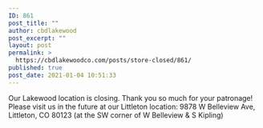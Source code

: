 ```yaml
---
ID: 861
post_title: ""
author: cbdlakewood
post_excerpt: ""
layout: post
permalink: >
  https://cbdlakewoodco.com/posts/store-closed/861/
published: true
post_date: 2021-01-04 10:51:33
---
```

<html><head></head><body>
Our Lakewood location is closing. Thank you so much for your patronage! Please visit us in the future at our Littleton location: 9878 W Belleview Ave, Littleton, CO 80123 (at the SW corner of W Belleview & S Kipling)
</body>
</html>